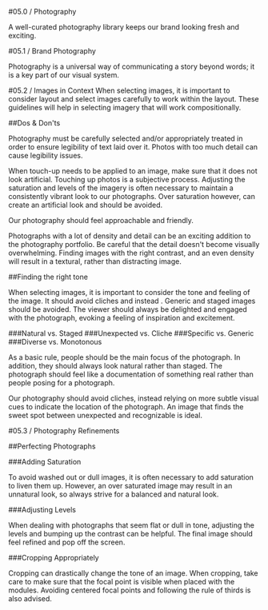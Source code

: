 #05.0 / Photography

A well-curated photography library keeps our brand looking fresh and exciting.

#05.1 / Brand Photography

Photography is a universal way of communicating a story beyond words; it is a key part of our visual system. 

#05.2 / Images in Context
When selecting images, it is important to consider layout and select images carefully to work within the layout. These guidelines will help in selecting imagery that will work compositionally.

##Dos & Don'ts

Photography must be carefully selected and/or appropriately treated in order to ensure legibility of text laid over it. Photos with too much detail can cause legibility issues.

When touch-up needs to be applied to an image, make sure that it does not look artificial. Touching up photos is a subjective process. Adjusting the saturation and levels of the imagery is often necessary to maintain a consistently vibrant look to our photographs. Over saturation however, can create an artificial look and should be avoided. 

Our photography should feel approachable and friendly.

Photographs with a lot of density and detail can be an exciting addition to the photography portfolio. Be careful that the detail doesn't become visually overwhelming. Finding images with the right contrast, and an even density will result in a textural, rather than distracting image.

##Finding the right tone

When selecting images, it is important to consider the tone and feeling of the image. It should avoid cliches and instead . Generic and staged images should be avoided. The viewer should always be delighted and engaged with the photograph, evoking a feeling of inspiration and excitement.

###Natural vs. Staged
###Unexpected vs. Cliche
###Specific vs. Generic
###Diverse vs. Monotonous

As a basic rule, people should be the main focus of the photograph. In addition, they should always look natural rather than staged. The photograph should feel like a documentation of something real rather than people posing for a photograph.

Our photography should avoid cliches, instead relying on more subtle visual cues to indicate the location of the photograph. An image that finds the sweet spot between unexpected and recognizable is ideal.

#05.3 / Photography Refinements

##Perfecting Photographs

###Adding Saturation

To avoid washed out or dull images, it is often necessary to add saturation to liven them up. However, an over saturated image may result in an unnatural look, so always strive for a balanced and natural look.

###Adjusting Levels

When dealing with photographs that seem flat or dull in tone, adjusting the levels and bumping up the contrast can be helpful. The final image should feel refined and pop off the screen.

###Cropping Appropriately

Cropping can drastically change the tone of an image. When cropping, take care to make sure that the focal point is visible when placed with the modules. Avoiding centered focal points and following the rule of thirds is also advised.